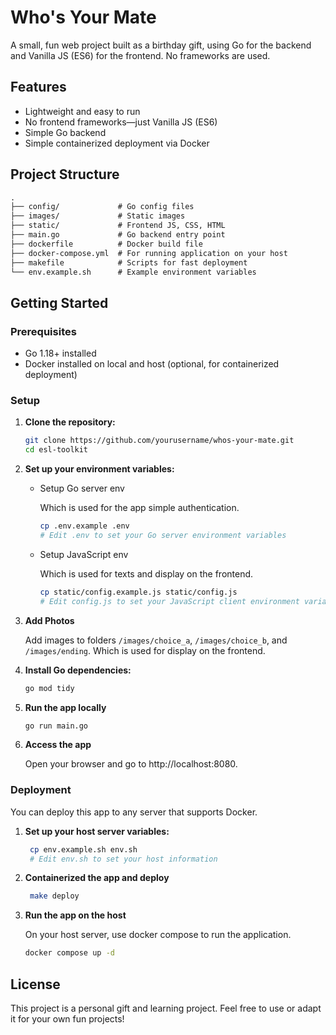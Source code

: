 # Who's Your Mate

A small, fun web project built as a birthday gift, using Go for the backend and Vanilla JS (ES6) for the frontend. No frameworks are used.


## Features
- Lightweight and easy to run
- No frontend frameworks—just Vanilla JS (ES6)
- Simple Go backend
- Simple containerized deployment via Docker


## Project Structure

```txt
.
├── config/             # Go config files
├── images/             # Static images
├── static/             # Frontend JS, CSS, HTML
├── main.go             # Go backend entry point
├── dockerfile          # Docker build file
├── docker-compose.yml  # For running application on your host
├── makefile            # Scripts for fast deployment
└── env.example.sh      # Example environment variables
```


## Getting Started

### Prerequisites
- Go 1.18+ installed
- Docker installed on local and host (optional, for containerized deployment)

### Setup

1. **Clone the repository:**
   ```sh
   git clone https://github.com/yourusername/whos-your-mate.git
   cd esl-toolkit
   ```

2. **Set up your environment variables:**
   - Setup Go server env

     Which is used for the app simple authentication.
     ```sh
     cp .env.example .env
     # Edit .env to set your Go server environment variables
     ```
   - Setup JavaScript env

     Which is used for texts and display on the frontend.
     ```sh
     cp static/config.example.js static/config.js
     # Edit config.js to set your JavaScript client environment variables
     ```

3. **Add Photos**

    Add images to folders `/images/choice_a`, `/images/choice_b`, and `/images/ending`. Which is used for display on the frontend.

4. **Install Go dependencies:**
   ```sh
   go mod tidy
   ```

5. **Run the app locally**
   ```sh
   go run main.go
   ```

6. **Access the app**

   Open your browser and go to http://localhost:8080.


### Deployment

You can deploy this app to any server that supports Docker.

1. **Set up your host server variables:**
    ```sh
     cp env.example.sh env.sh
     # Edit env.sh to set your host information
    ```

2. **Containerized the app and deploy**
    ```sh
     make deploy
    ```

3. **Run the app on the host**

    On your host server, use docker compose to run the application.
    ```sh
    docker compose up -d
    ```

## License
This project is a personal gift and learning project.
Feel free to use or adapt it for your own fun projects!

